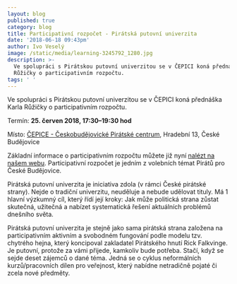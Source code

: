 ```yaml
---
layout: blog
published: true
category: blog
title: Participativní rozpočet - Pirátská putovní univerzita
date: '2018-06-18 09:43pm'
author: Ivo Veselý
image: /static/media/learning-3245792_1280.jpg
description: >-
  Ve spolupráci s Pirátskou putovní univerzitou se v ČEPICI koná přednáška Karla
  Růžičky o participativním rozpočtu. 
tags: ' '
---
```

Ve spolupráci s Pirátskou putovní univerzitou se v ČEPICI koná přednáška Karla Růžičky o participativním rozpočtu. 

Termín: **25. červen 2018, 17:30–19:30 hod**

Místo: [ČEPICE - Českobudějovické Pirátské centrum](https://www.facebook.com/cepiceCB/), Hradební 13, České Budějovice

Základní informace o participativním rozpočtu můžete již nyní [nalézt na našem webu](https://cb.pirati.cz/blog/2018/06/07/participativni-rozpocet-konec-nadavani-u-piva/). Participativní rozpočet je jedním z volebních témat Pirátů pro České Budějovice.

Pirátská putovní univerzita je iniciativa zdola (v rámci České pirátské strany). Nejde o tradiční univerzitu, neuděluje a nebude udělovat tituly. Má 1 hlavní výzkumný cíl, který řídí její kroky: Jak může politická strana zůstat skutečná, užitečná a nabízet systematická řešení aktuálních problémů dnešního světa.

Pirátská putovní univerzita je stejně jako sama pirátská strana založena na participativním aktivním a svobodném fungování podle modelu tzv. chytrého hejna, který koncipoval zakladatel Pirátského hnutí Rick Falkvinge. Je putovní, protože za vámi přijede, kamkoliv bude potřeba. Stačí, když se sejde deset zájemců o dané téma. Jedná se o cyklus neformálních kurzů/pracovních dílen pro veřejnost, který nabídne netradičně pojaté či zcela nové předměty.
